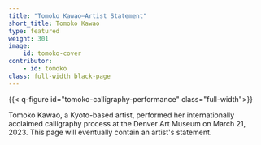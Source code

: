 ```yaml
---
title: "Tomoko Kawao—Artist Statement"
short_title: Tomoko Kawao
type: featured
weight: 301
image:
    id: tomoko-cover
contributor:
    - id: tomoko
class: full-width black-page
---
```


{{< q-figure id="tomoko-calligraphy-performance" class="full-width">}}

Tomoko Kawao, a Kyoto-based artist, performed her internationally acclaimed calligraphy process at the Denver Art Museum on March 21, 2023. This page will eventually contain an artist's statement. 